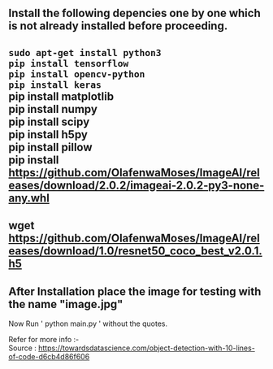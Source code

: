 Install the following depencies one by one which is not already installed before proceeding.
------------------------------
`sudo apt-get install python3 `<br />
`pip install tensorflow `<br />
`pip install opencv-python `<br /> 
`pip install keras`<br />
pip install matplotlib<br />
pip install numpy<br />
pip install scipy<br />
pip install h5py<br />
pip install pillow<br />
pip install https://github.com/OlafenwaMoses/ImageAI/releases/download/2.0.2/imageai-2.0.2-py3-none-any.whl
------------------------------
wget https://github.com/OlafenwaMoses/ImageAI/releases/download/1.0/resnet50_coco_best_v2.0.1.h5
------------------------------
After Installation place the image for testing with the name "image.jpg"
------------------------------
Now Run ' python main.py ' without the quotes.<br />

Refer for more info :- <br />
Source : https://towardsdatascience.com/object-detection-with-10-lines-of-code-d6cb4d86f606

